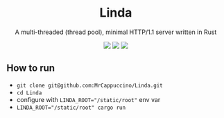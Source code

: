 
<h1 align="center">Linda</h1>

<p align="center">A multi-threaded (thread pool), minimal HTTP/1.1 server written in Rust</p>

<p align="center"><a href="https://github.com/NullSense/Linda/actions"><IMG SRC="https://github.com/NullSense/Linda/workflows/Rust/badge.svg"></a> <a href="https://github.com/NullSense/Prism/blob/master/LICENSE"><IMG SRC="https://img.shields.io/badge/License-AGPL%20v3-blue.svg"></a> <a href="https://crates.io/crates/linda"><IMG SRC="https://img.shields.io/crates/v/linda.svg"></a></p>

## How to run
* `git clone git@github.com:MrCappuccino/Linda.git`
* `cd Linda`
* configure with `LINDA_ROOT="/static/root"` env var
* `LINDA_ROOT="/static/root" cargo run`
